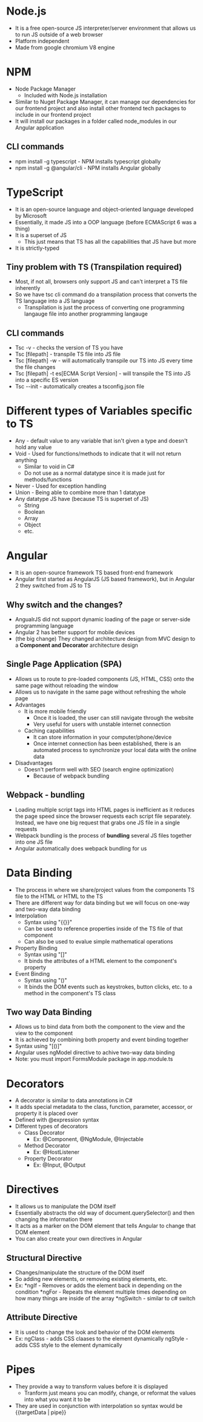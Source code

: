 # Node.js
* It is a free open-source JS interpreter/server environment that allows us to run JS outside of a web browser
* Platform independent
* Made from google chromium V8 engine

# NPM
* Node Package Manager
    * Included with Node.js installation
* Similar to Nuget Package Manager, it can manage our dependencies for our frontend project and also install other frontend tech packages to include in our frontend project
* It will install our packages in a folder called node_modules in our Angular application
## CLI commands
* npm install -g typescript - NPM installs typescript globally
* npm install -g @angular/cli - NPM installs Angular globally

# TypeScript
* It is an open-source language and object-oriented language developed by Microsoft
* Essentially, it made JS into a OOP language (before ECMAScript 6 was a thing)
* It is a superset of JS
    * This just means that TS has all the capabilities that JS have but more
* It is strictly-typed
## Tiny problem with TS (Transpilation required)
* Most, if not all, browsers only support JS and can't interpret a TS file inherently
* So we have  tsc cli command do a transpilation process that converts the TS language into a JS language
    * Transpilation is just the process of converting one programming langauge file into another programming langauge
## CLI commands
* Tsc -v - checks the version of TS you have
* Tsc [filepath] - transpile TS file into JS file
* Tsc [filepath] -w - will automatically transpile our TS into JS every time the file changes
* Tsc [filepath] -t es[ECMA Script Version] - will transpile the TS into JS into a specific ES version
* Tsc --init - automatically creates a tsconfig.json file

# Different types of Variables specific to TS
* Any - default value to any variable that isn't given a type and doesn't hold any value
* Void - Used for functions/methods to indicate that it will not return anything
    * Similar to void in C#
    * Do not use as a normal datatype since it is made just for methods/functions
* Never - Used for exception handling
* Union - Being able to combine more than 1 datatype
* Any datatype JS have (because TS is superset of JS)
    * String
    * Boolean
    * Array
    * Object
    * etc.

# Angular
* It is an open-source framework TS based front-end framework
* Angular first started as AngularJS (JS based framework), but in Angular 2 they switched from JS to TS
## Why switch and the changes?
* AngualrJS did not support dynamic loading of the page or server-side programming language
* Angular 2 has better support for mobile devices
* (the big change) They changed architecture design from MVC design to a **Component and Decorator** architecture design
## Single Page Application (SPA)
* Allows us to route to pre-loaded components (JS, HTML, CSS) onto the same page without reloading the window
* Allows us to navigate in the same page without refreshing the whole page
* Advantages
    * It is more mobile friendly
        * Once it is loaded, the user can still navigate through the website
        * Very useful for users with unstable internet connection
    * Caching capabilities
        * It can store information in your computer/phone/device
        * Once internet connection has been established, there is an automated process to synchronize your local data with the online data
* Disadvantages
    * Doesn't perform well with SEO (search engine optimization)
        * Because of webpack bundling
## Webpack - bundling
* Loading multiple script tags into HTML pages is inefficient as it reduces the page speed since the browser requests each script file separately. Instead, we have one big request that grabs one JS file in a single requests
* Webpack bundling is the process of **bundling** several JS files together into one JS file
* Angular automatically does webpack bundling for us

# Data Binding
* The process in where we share/project values from the components TS file to the HTML or HTML to the TS
* There are different way for data binding but we will focus on one-way and two-way data binding
* Interpolation
    * Syntax using "{{}}"
    * Can be used to reference properties inside of the TS file of that component
    * Can also be used to evalue simple mathematical operations
* Property Binding
    * Syntax using "[]"
    * It binds the attributes of a HTML element to the component's property
* Event Binding
    * Syntax using "()"
    * It binds the DOM events such as keystrokes, button clicks, etc. to a method in the component's TS class
## Two way Data Binding
* Allows us to bind data from both the component to the view and the view to the component
* It is achieved by combining both property and event binding together
* Syntax using "[()]"
* Angular uses ngModel directive to achive two-way data binding
* Note: you must import FormsModule package in app.module.ts

# Decorators
* A decorator is similar to data annotations in C#
* It adds special metadata to the class, function, parameter, accessor, or property it is placed over
* Defined with @expression syntax
* Different types of decorators
    * Class Decorator
        * Ex: @Component, @NgModule, @Injectable
    * Method Decorator
        * Ex: @HostListener
    * Property Decorator
        * Ex: @Input, @Output

# Directives
* It allows us to manipulate the DOM itself
* Essentially abstracts the old way of document.querySelector() and then changing the information there
* It acts as a marker on the DOM element that tells Angular to change that DOM element
* You can also create your own directives in Angular
## Structural Directive
* Changes/manipulate the structure of the DOM itself
* So adding new elements, or removing existing elements, etc.
* Ex: *ngIf - Removes or adds the element back in depending on the condition
    *ngFor - Repeats the element multiple times depending on how many things are inside of the array
    *ngSwitch - similar to c# switch
## Attribute Directive
* It is used to change the look and behavior of the DOM elements
* Ex: ngClass - adds CSS claases to the element dynamically
      ngStyle - adds CSS style to the element dynamically

# Pipes
* They provide a way to transform values before it is displayed
    * Tranform just means you can modify, change, or reformat the values into what you want it to be
* They are used in conjunction with interpolation so syntax would be {{targetData | pipe}}

# 
